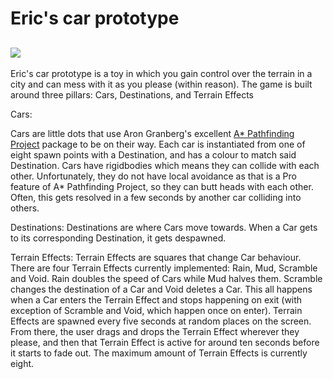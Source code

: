 # Eric's car prototype
![](https://media3.giphy.com/media/v1.Y2lkPTc5MGI3NjExb2I3aHZiZHpodHowdXJmaGs2cXJ5ZW1nYWJuNWI4Y2d1Y3owMjdnYyZlcD12MV9pbnRlcm5hbF9naWZfYnlfaWQmY3Q9Zw/ThNFpNgRsJ5ZhJXMek/giphy.gif)
-- 
Eric's car prototype is a toy in which you gain control over the terrain in a city and can mess with it as you please (within reason). The game is built around three pillars: Cars, Destinations, and Terrain Effects

Cars:

Cars are little dots that use Aron Granberg's excellent [A* Pathfinding Project](https://arongranberg.com/astar/documentation/stable/index.html) package to be on their way. Each car is instantiated from one of eight spawn points with a Destination, and has a colour to match said Destination. Cars have rigidbodies which means they can collide with each other. Unfortunately, they do not have local avoidance as that is a Pro feature of A* Pathfinding Project, so they can butt heads with each other. Often, this gets resolved in a few seconds by another car colliding into others. 

Destinations: 
Destinations are where Cars move towards. When a Car gets to its corresponding Destination, it gets despawned. 

Terrain Effects:
Terrain Effects are squares that change Car behaviour. There are four Terrain Effects currently implemented: Rain, Mud, Scramble and Void. Rain doubles the speed of Cars while Mud halves them. Scramble changes the destination of a Car and Void deletes a Car. This all happens when a Car enters the Terrain Effect and stops happening on exit (with exception of Scramble and Void, which happen once on enter). Terrain Effects are spawned every five seconds at random places on the screen. From there, the user drags and drops the Terrain Effect wherever they please, and then that Terrain Effect is active for around ten seconds before it starts to fade out. The maximum amount of Terrain Effects is currently eight. 


